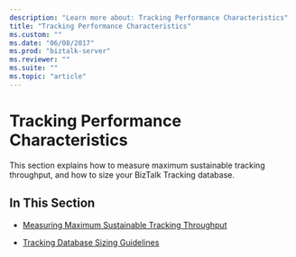 ```yaml
---
description: "Learn more about: Tracking Performance Characteristics"
title: "Tracking Performance Characteristics"
ms.custom: ""
ms.date: "06/08/2017"
ms.prod: "biztalk-server"
ms.reviewer: ""
ms.suite: ""
ms.topic: "article"
---
```

# Tracking Performance Characteristics
This section explains how to measure maximum sustainable tracking throughput, and how to size your BizTalk Tracking database.  
  
## In This Section  
  
-   [Measuring Maximum Sustainable Tracking Throughput](../core/measuring-maximum-sustainable-tracking-throughput.md)  
  
-   [Tracking Database Sizing Guidelines](../core/tracking-database-sizing-guidelines.md)

